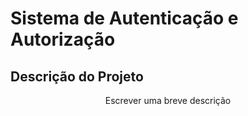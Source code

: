 # Sistema de Autenticação e Autorização

## Descrição do Projeto
<p align="center">Escrever uma breve descrição</p>
